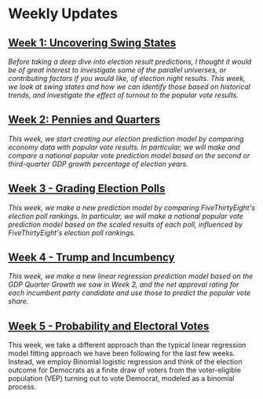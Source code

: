 # Weekly Updates
## [Week 1: Uncovering Swing States](https://ekassos.github.io/election-analytics/week-1.html)
_Before taking a deep dive into election result predictions, I thought it would be of great interest to investigate some of the parallel universes, or contributing factors if you would like, of election night results. This week, we look at swing states and how we can identify those based on historical trends, and investigate the effect of turnout to the popular vote results._

## [Week 2: Pennies and Quarters](https://ekassos.github.io/election-analytics/week-2.html)
_This week, we start creating our election prediction model by comparing economy data with popular vote results. In particular, we will make and compare a national popular vote prediction model based on the second or third-quarter GDP growth percentage of election years._

## [Week 3 - Grading Election Polls](https://ekassos.github.io/election-analytics/week-3.html)
_This week, we make a new prediction model by comparing FiveThirtyEight's election poll rankings. In particular, we will make a national popular vote prediction model based on the scaled results of each poll, influenced by FiveThirtyEight's election poll rankings._

## [Week 4 - Trump and Incumbency](https://ekassos.github.io/election-analytics/week-4.html)
_This week, we make a new linear regression prediction model based on the GDP Quarter Growth we saw in Week 2, and the net approval rating for each incumbent party candidate and use those to predict the popular vote share._

## [Week 5 - Probability and Electoral Votes](https://ekassos.github.io/election-analytics/week-5.html)
This week, we take a different approach than the typical linear regression model fitting approach we have been following for the last few weeks. Instead, we employ Binomial logistic regression and think of the election outcome for Democrats as a finite draw of voters from the voter-eligible population (VEP) turning out to vote Democrat, modeled as a binomial process.
